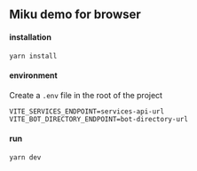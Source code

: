 ## Miku demo for browser


#### installation
```
yarn install
```

#### environment
Create a `.env` file in the root of the project

```
VITE_SERVICES_ENDPOINT=services-api-url
VITE_BOT_DIRECTORY_ENDPOINT=bot-directory-url
```

#### run
```
yarn dev
```
